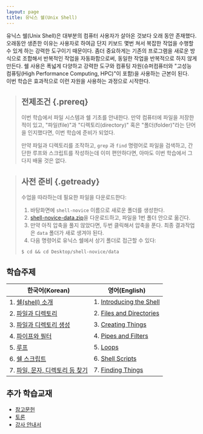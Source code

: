 ```yaml
---
layout: page
title: 유닉스 쉘(Unix Shell)
---
```

유닉스 쉘(Unix Shell)은 대부분의 컴퓨터 사용자가 살아온 것보다 오래 동안 존재했다. 
오래동안 생존한 이유는 사용자로 하여금 단지 키보드 몇번 쳐서 복잡한 작업을 수행할 수 있게 하는 강력한 도구이기 때문이다. 좀더 중요하게는 기존의 프로그램을 새로운 방식으로 조합해서 반복적인 작업을 자동화함으로써, 동일한 작업을 반복적으로 하지 않게 만든다.
쉘 사용은 폭넓게 다양하고 강력한 도구와 컴퓨팅 자원(슈퍼컴퓨터와 "고성능 컴퓨팅(High Performance Computing, HPC)"이 포함)을 사용하는 근본이 된다.  
이번 학습은 효과적으로 이런 자원을 사용하는 과정으로 시작한다. 


> ## 전제조건 {.prereq}
>
> 이번 학습에서 파일 시스템과 쉘 기초를 안내한다.
> 만약 컴퓨터에 파일을 저장한 적이 있고, "파일(file)"과 "디렉토리(directory)" 혹은 "폴더(folder)"라는 단어을 인지했다면, 이번 학습에 준비가 되었다.
> 
> 만약 파일과 디렉토리를 조작하고,
> `grep` 과 `find` 명령어로 파일을 검색하고, 
> 간단한 루프와 스크립트를 작성하는데 이미 편안하다면,
> 아마도 이번 학습에서 그다지 배울 것은 없다.

> ## 사전 준비 {.getready}
>
> 수업을 따라하는데 필요한 파일을 다운로드한다:
> 
> 1. 바탕화면에 `shell-novice` 이름으로 새로운 폴더를 생성한다.
> 2. [shell-novice-data.zip](./shell-novice-data.zip)을 다운로드하고, 파일을 1번 폴더 안으로 옮긴다.
> 3. 만약 아직 압축을 풀지 않았다면, 두번 클릭해서 압축을 푼다. 최종 결과작업은 `data` 폴더가 새로 생겨야 된다.
> 4. 다음 명령어로 유닉스 쉘에서 상기 폴더로 접근할 수 있다:
>
> ~~~ {.input}
> $ cd && cd Desktop/shell-novice/data
> ~~~

## 학습주제
|   한국어(Korean)      |    영어(English)            |
|------------------------|---------------------------|
|1.  [쉘(shell) 소개](00-intro-kr.html)                         |1.  [Introducing the Shell](00-intro.html)   |
|2.  [파일과 디렉토리](01-filedir-kr.html)                      |2.  [Files and Directories](01-filedir.html)  |
|3.  [파일과 디렉토리 생성](02-create-kr.html)              |3.  [Creating Things](02-create.html)        |
|4.  [파이프와 필터](03-pipefilter-kr.html)   |4.  [Pipes and Filters](03-pipefilter.html)   |
|5.  [루프](04-loop-kr.html)                           |5.  [Loops](04-loop.html)                         |
|6.  [쉘 스크립트](05-script-kr.html)         |6.  [Shell Scripts](05-script.html)              |
|7.  [파일, 문자, 디렉토리  등 찾기](06-find-kr.html)        |7.  [Finding Things](06-find.html)              |

      
## 추가 학습교재       

*   [참고문헌](reference.html)
*   [토론](discussion.html)
*   [강사 안내서](instructors.html)